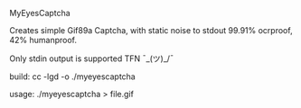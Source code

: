 MyEyesCaptcha

Creates simple Gif89a Captcha, with static noise to stdout
99.91% ocrproof, 42% humanproof.

Only stdin output is supported TFN ¯\_(ツ)_/¯

build: cc -lgd -o ./myeyescaptcha 

usage:
./myeyescaptcha <text> > file.gif 

